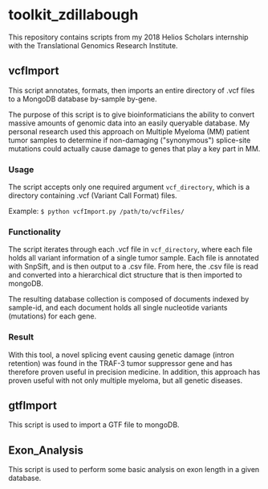 # toolkit_zdillabough
This repository contains scripts from my 2018 Helios Scholars internship with the Translational Genomics Research Institute.

## vcfImport

This script annotates, formats, then imports an entire directory of .vcf files to a MongoDB database by-sample by-gene. 

The purpose of this script is to give bioinformaticians the ability to convert massive amounts of genomic data into an easily queryable database. My personal research used this approach on Multiple Myeloma (MM) patient tumor samples to determine if non-damaging ("synonymous") splice-site mutations could actually cause damage to genes that play a key part in MM.

### Usage

The script accepts only one required argument ```vcf_directory```, which is a directory containing .vcf (Variant Call Format) files.

Example: ```$ python vcfImport.py /path/to/vcfFiles/```

### Functionality

The script iterates through each .vcf file in ```vcf_directory```, where each file holds all variant information of a single tumor sample. Each file is annotated with SnpSift, and is then output to a .csv file. From here, the .csv file is read and converted into a hierarchical dict structure that is then imported to mongoDB.

The resulting database collection is composed of documents indexed by sample-id, and each document holds all single nucleotide variants (mutations) for each gene.

### Result

With this tool, a novel splicing event causing genetic damage (intron retention) was found in the TRAF-3 tumor suppressor gene and has therefore proven useful in precision medicine. In addition, this approach has proven useful with not only multiple myeloma, but all genetic diseases.

## gtfImport

This script is used to import a GTF file to mongoDB.

## Exon_Analysis

This script is used to perform some basic analysis on exon length in a given database.
